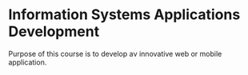 # Information Systems Applications Development

Purpose of this course is to develop aν innovative web or mobile application.

